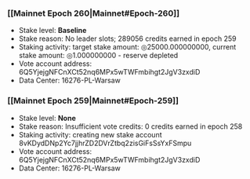 ### [[Mainnet Epoch 260|Mainnet#Epoch-260]]
* Stake level: **Baseline**
* Stake reason: No leader slots; 289056 credits earned in epoch 259
* Staking activity: target stake amount: ◎25000.000000000, current stake amount: ◎1.000000000 - reserve depleted
* Vote account address: 6Q5YjejgNFCnXCt52nq6MPx5wTWFmbihgt2JgV3zxdiD
* Data Center: 16276-PL-Warsaw
### [[Mainnet Epoch 259|Mainnet#Epoch-259]]
* Stake level: **None**
* Stake reason: Insufficient vote credits: 0 credits earned in epoch 258
* Staking activity: creating new stake account 8vKDydDNp2Yc7jjhrZD2DVrZtbq2zisGiFsSsYxFSmpu
* Vote account address: 6Q5YjejgNFCnXCt52nq6MPx5wTWFmbihgt2JgV3zxdiD
* Data Center: 16276-PL-Warsaw